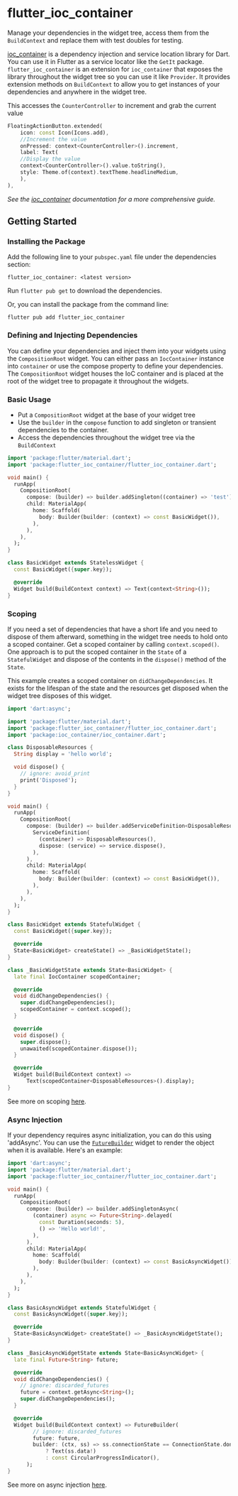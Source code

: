 # flutter_ioc_container

Manage your dependencies in the widget tree, access them from the `BuildContext` and replace them with test doubles for testing.

[ioc_container](https://pub.dev/packages/ioc_container) is a dependency injection and service location library for Dart. You can use it in Flutter as a service locator like the `GetIt` package. `flutter_ioc_container` is an extension for `ioc_container` that exposes the library throughout the widget tree so you can use it like `Provider`. It provides extension methods on `BuildContext` to allow you to get instances of your dependencies and anywhere in the widget tree. 

This accesses the `CounterController` to increment and grab the current value

```dart
FloatingActionButton.extended(
    icon: const Icon(Icons.add),
    //Increment the value
    onPressed: context<CounterController>().increment,
    label: Text(
    //Display the value
    context<CounterController>().value.toString(),
    style: Theme.of(context).textTheme.headlineMedium,
    ),
),
```

_See the [ioc_container](https://pub.dev/packages/ioc_container) documentation for a more comprehensive guide._

## Getting Started

### Installing the Package

Add the following line to your `pubspec.yaml` file under the dependencies section:

`flutter_ioc_container: <latest version>`

Run `flutter pub get` to download the dependencies.

Or, you can install the package from the command line:

`flutter pub add flutter_ioc_container`

### Defining and Injecting Dependencies
You can define your dependencies and inject them into your widgets using the `CompositionRoot` widget. You can either pass an `IocContainer` instance into `container` or use the compose property to define your dependencies. The `CompositionRoot` widget houses the IoC container and is placed at the root of the widget tree to propagate it throughout the widgets.

### Basic Usage
- Put a `CompositionRoot` widget at the base of your widget tree 
- Use the `builder` in the `compose` function to add singleton or transient dependencies to the container. 
- Access the dependencies throughout the widget tree via the `BuildContext`

```dart
import 'package:flutter/material.dart';
import 'package:flutter_ioc_container/flutter_ioc_container.dart';

void main() {
  runApp(
    CompositionRoot(
      compose: (builder) => builder.addSingleton((container) => 'test'),
      child: MaterialApp(
        home: Scaffold(
          body: Builder(builder: (context) => const BasicWidget()),
        ),
      ),
    ),
  );
}

class BasicWidget extends StatelessWidget {
  const BasicWidget({super.key});

  @override
  Widget build(BuildContext context) => Text(context<String>());
}
```

### Scoping
If you need a set of dependencies that have a short life and you need to dispose of them afterward, something in the widget tree needs to hold onto a scoped container. Get a scoped container by calling `context.scoped()`. One approach is to put the scoped container in the `State` of a `StatefulWidget` and dispose of the contents in the `dispose()` method of the `State`.

This example creates a scoped container on `didChangeDependencies`. It exists for the lifespan of the state and the resources get disposed when the widget tree disposes of this widget.

```dart
import 'dart:async';

import 'package:flutter/material.dart';
import 'package:flutter_ioc_container/flutter_ioc_container.dart';
import 'package:ioc_container/ioc_container.dart';

class DisposableResources {
  String display = 'hello world';

  void dispose() {
    // ignore: avoid_print
    print('Disposed');
  }
}

void main() {
  runApp(
    CompositionRoot(
      compose: (builder) => builder.addServiceDefinition<DisposableResources>(
        ServiceDefinition(
          (container) => DisposableResources(),
          dispose: (service) => service.dispose(),
        ),
      ),
      child: MaterialApp(
        home: Scaffold(
          body: Builder(builder: (context) => const BasicWidget()),
        ),
      ),
    ),
  );
}

class BasicWidget extends StatefulWidget {
  const BasicWidget({super.key});

  @override
  State<BasicWidget> createState() => _BasicWidgetState();
}

class _BasicWidgetState extends State<BasicWidget> {
  late final IocContainer scopedContainer;

  @override
  void didChangeDependencies() {
    super.didChangeDependencies();
    scopedContainer = context.scoped();
  }

  @override
  void dispose() {
    super.dispose();
    unawaited(scopedContainer.dispose());
  }

  @override
  Widget build(BuildContext context) =>
      Text(scopedContainer<DisposableResources>().display);
}
```

See more on scoping [here](https://pub.dev/packages/ioc_container#scoping-and-disposal). 

### Async Injection
If your dependency requires async initialization, you can do this using 'addAsync'. You can use the [`FutureBuilder`](https://api.flutter.dev/flutter/widgets/FutureBuilder-class.html) widget to render the object when it is available. Here's an example:

```dart
import 'dart:async';
import 'package:flutter/material.dart';
import 'package:flutter_ioc_container/flutter_ioc_container.dart';

void main() {
  runApp(
    CompositionRoot(
      compose: (builder) => builder.addSingletonAsync(
        (container) async => Future<String>.delayed(
          const Duration(seconds: 5),
          () => 'Hello world!',
        ),
      ),
      child: MaterialApp(
        home: Scaffold(
          body: Builder(builder: (context) => const BasicAsyncWidget()),
        ),
      ),
    ),
  );
}

class BasicAsyncWidget extends StatefulWidget {
  const BasicAsyncWidget({super.key});

  @override
  State<BasicAsyncWidget> createState() => _BasicAsyncWidgetState();
}

class _BasicAsyncWidgetState extends State<BasicAsyncWidget> {
  late final Future<String> future;

  @override
  void didChangeDependencies() {
    // ignore: discarded_futures
    future = context.getAsync<String>();
    super.didChangeDependencies();
  }

  @override
  Widget build(BuildContext context) => FutureBuilder(
        // ignore: discarded_futures
        future: future,
        builder: (ctx, ss) => ss.connectionState == ConnectionState.done
            ? Text(ss.data!)
            : const CircularProgressIndicator(),
      );
}
```

See more on async injection [here](https://pub.dev/packages/ioc_container#async-initialization).

